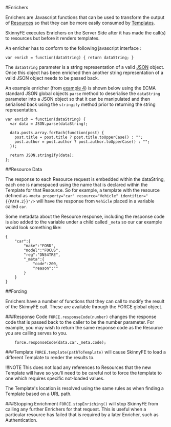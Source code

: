 #Enrichers

Enrichers are Javascript functions that can be used to transform the output of [Resources](Resources) so that they
can be more easily consumed by [Templates](Templates).

SkinnyFE executes Enrichers on the Server Side after it has made the call(s) to resources but before it renders templates.

An enricher has to conform to the following javascript interface :

```
var enrich = function(dataString) { return dataString; }
```

The `dataString` parameter is a string representation of a valid [JSON](http://json.org) object.  Once this object has
been enriched then another string representation of a valid JSON object needs to be passed back.

An example enricher (from [example 4](/Examples#example-4-creating-to-a-resource)) is shown below using the ECMA standard JSON global objects
 `parse` method to deserialise the `dataString` parameter into a JSON object so that it can be manipulated and then 
 serialised back using the `stringify` method prior to returning the string representation.

```
var enrich = function(dataString) {
  var data = JSON.parse(dataString);

  data.posts.array.forEach(function(post) {
    post.title = post.title ? post.title.toUpperCase() : "";
    post.author = post.author ? post.author.toUpperCase() : "";
  });

  return JSON.stringify(data);
};
```

##Resource Data

The response to each Resource request is embedded within the dataString, each one is namespaced using the name that
is declared within the Template for that Resource.  So for example, a template with the resource defined as 
`<meta property="car" resource="Vehicle" identifier="{{PATH.2}}"/>` will have the response from `Vehicle` placed in a
variable called `car`.

Some metadata about the Resource response, including the response code is also added to the variable under a child
 called `_meta` so our car example would look something like:

```
{
    "car":{
        "make":"FORD",
        "model":"FOCUS",
        "reg":"DN54TRE",
        "_meta":{
            "code":200,
            "reason":""
        }
    }
}
```

##Forcing

Enrichers have a number of functions that they can call to modify the result of the SkinnyFE call.  These are available
through the FORCE global object.


###Response Code
`FORCE.responseCode(number)` changes the response code that is passed back to the caller to be the number parameter.
For example, you may wish to return the same response code as the Resource you are calling serves to you.

```
    force.responseCode(data.car._meta.code);
```

###Template
`FORCE.template(pathToTemplate)` will cause SkinnyFE to load a different Template to render the results to.  

!!!NOTE
    This does not load any references to Resources that the new Template will have so you'll need to be careful not
     to force the template to one which requires specific not-loaded values.

The Template's location is resolved using the same rules as when finding a Template based on a URL path.

###Stopping Enrichment
`FORCE.stopEnriching()` will stop SkinnyFE from calling any further Enrichers for that request.  This is useful
when a particular resource has failed that is required by a later Enricher, such as Authentication.

